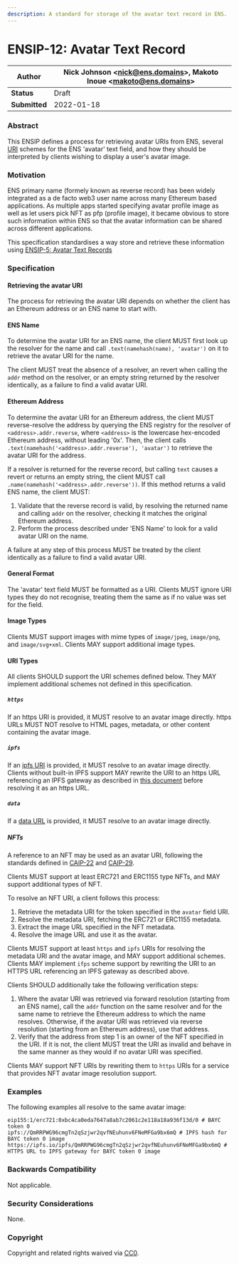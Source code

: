 ```yaml
---
description: A standard for storage of the avatar text record in ENS.
---
```


# ENSIP-12: Avatar Text Record

| **Author**    | Nick Johnson \<nick@ens.domains>, Makoto Inoue \<makoto@ens.domains> |
| ------------- | -------------------------------------------------------------------- |
| **Status**    | Draft                                                                |
| **Submitted** | 2022-01-18                                                           |

### Abstract

This ENSIP defines a process for retrieving avatar URIs from ENS, several [URI](https://datatracker.ietf.org/doc/html/rfc3986) schemes for the ENS 'avatar' text field, and how they should be interpreted by clients wishing to display a user's avatar image.

### Motivation

ENS primary name (formely known as reverse record) has been widely integrated as a de facto web3 user name across many Ethereum based applications. As multiple apps started specifying avatar profile image as well as let users pick NFT as pfp (profile image), it became obvious to store such information within ENS so that the avatar information can be shared across different applications.

This specification standardises a way store and retrieve these information using  [ENSIP-5: Avatar Text Records](ensip-5-text-records.md)

### Specification

#### Retrieving the avatar URI
The process for retrieving the avatar URI depends on whether the client has an Ethereum address or an ENS name to start with.

#### ENS Name
To determine the avatar URI for an ENS name, the client MUST first look up the resolver for the name and call `.text(namehash(name), 'avatar')` on it to retrieve the avatar URI for the name.

The client MUST treat the absence of a resolver, an revert when calling the `addr` method on the resolver, or an empty string returned by the resolver identically, as a failure to find a valid avatar URI.

#### Ethereum Address
To determine the avatar URI for an Ethereum address, the client MUST reverse-resolve the address by querying the ENS registry for the resolver of `<address>.addr.reverse`, where `<address>` is the lowercase hex-encoded Ethereum address, without leading '0x'. Then, the client calls `.text(namehash('<address>.addr.reverse'), 'avatar')` to retrieve the avatar URI for the address.

If a resolver is returned for the reverse record, but calling `text` causes a revert or returns an  empty string, the client MUST call `.name(namehash('<address>.addr.reverse'))`. If this method returns a valid ENS name, the client MUST:
1. Validate that the reverse record is valid, by resolving the returned name and calling `addr` on the resolver, checking it matches the original Ethereum address.
2. Perform the process described under 'ENS Name' to look for a valid avatar URI on the name.

A failure at any step of this process MUST be treated by the client identically as a failure to find a valid avatar URI.

#### General Format
The 'avatar' text field MUST be formatted as a URI. Clients MUST ignore URI types they do not recognise, treating them the same as if no value was set for the field.

#### Image Types
Clients MUST support images with mime types of  `image/jpeg`, `image/png`, and `image/svg+xml`. Clients MAY support additional image types.

#### URI Types
All clients SHOULD support the URI schemes defined below. They MAY implement additional schemes not defined in this specification.

##### `https`
If an https URI is provided, it MUST resolve to an avatar image directly. https URLs MUST NOT resolve to HTML pages, metadata, or other content containing the avatar image.

##### `ipfs`
If an [ipfs URI](https://docs.ipfs.io/how-to/address-ipfs-on-web/#native-urls) is provided, it MUST resolve to an avatar image directly. Clients without built-in IPFS support MAY rewrite the URI to an https URL referencing an IPFS gateway as described in [this document](https://docs.ipfs.io/how-to/address-ipfs-on-web/) before resolving it as an https URL.

##### `data`
If a [data URL](https://datatracker.ietf.org/doc/html/rfc2397) is provided, it MUST resolve to an avatar image directly.

##### NFTs
A reference to an NFT may be used as an avatar URI, following the standards defined in [CAIP-22](https://github.com/ChainAgnostic/CAIPs/blob/master/CAIPs/caip-22.md) and [CAIP-29](https://github.com/ChainAgnostic/CAIPs/blob/master/CAIPs/CAIP-29.md).

Clients MUST support at least ERC721 and ERC1155 type NFTs, and MAY support additional types of NFT.

To resolve an NFT URI, a client follows this process:
 1. Retrieve the metadata URI for the token specified in the `avatar` field URI.
 2. Resolve the metadata URI, fetching the ERC721 or ERC1155 metadata.
 3. Extract the image URL specified in the NFT metadata.
 4. Resolve the image URL and use it as the avatar.

Clients MUST support at least `https` and `ipfs` URIs for resolving the metadata URI and the avatar image, and MAY support additional schemes. Clients MAY implement `ifps` scheme support by rewriting the URI to an HTTPS URL referencing an IPFS gateway as described above.

Clients SHOULD additionally take the following verification steps:
 1. Where the avatar URI was retrieved via forward resolution (starting from an ENS name), call the `addr` function on the same resolver and for the same name to retrieve the Ethereum address to which the name resolves. Otherwise, if the avatar URI was retrieved via reverse resolution (starting from an Ethereum address), use that address.
 2. Verify that the address from step 1 is an owner of the NFT specified in the URI. If it is not, the client MUST treat the URI as invalid and behave in the same manner as they would if no avatar URI was specified.

Clients MAY support NFT URIs by rewriting them to `https` URIs for a service that provides NFT avatar image resolution support.

### Examples

The following examples all resolve to the same avatar image:
```
eip155:1/erc721:0xbc4ca0eda7647a8ab7c2061c2e118a18a936f13d/0 # BAYC token 0
ipfs://QmRRPWG96cmgTn2qSzjwr2qvfNEuhunv6FNeMFGa9bx6mQ # IPFS hash for BAYC token 0 image
https://ipfs.io/ipfs/QmRRPWG96cmgTn2qSzjwr2qvfNEuhunv6FNeMFGa9bx6mQ # HTTPS URL to IPFS gateway for BAYC token 0 image
```


### Backwards Compatibility

Not applicable.

### Security Considerations

None.

### Copyright

Copyright and related rights waived via [CC0](https://creativecommons.org/publicdomain/zero/1.0/).
